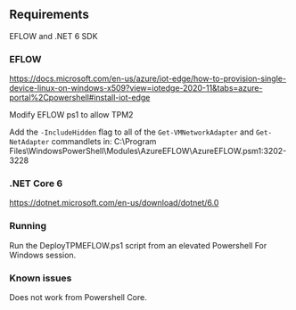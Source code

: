 ## Requirements

EFLOW and .NET 6 SDK

### EFLOW

https://docs.microsoft.com/en-us/azure/iot-edge/how-to-provision-single-device-linux-on-windows-x509?view=iotedge-2020-11&tabs=azure-portal%2Cpowershell#install-iot-edge

Modify EFLOW ps1 to allow TPM2

Add the `-IncludeHidden` flag to all of the `Get-VMNetworkAdapter` and `Get-NetAdapter` commandlets in:
C:\Program Files\WindowsPowerShell\Modules\AzureEFLOW\AzureEFLOW.psm1:3202-3228

### .NET Core 6

https://dotnet.microsoft.com/en-us/download/dotnet/6.0

### Running

Run the DeployTPMEFLOW.ps1 script from an elevated Powershell For Windows session.

### Known issues

Does not work from Powershell Core.

